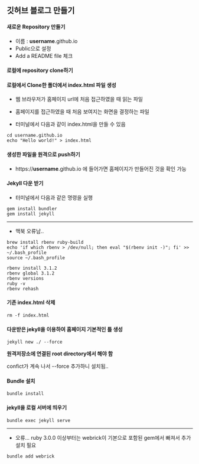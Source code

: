 ## 깃허브 블로그 만들기



#### 새로운 Repository 만들기

- 이름 : **username**.github.io
- Public으로 설정
- Add a README file 체크



#### 로컬에 repository clone하기



#### 로컬에서 Clone한 폴더에서 index.html 파일 생성

- 웹 브라우저가 홈페이지 url에 처음 접근하였을 때 읽는 파일
- 홈페이지를 접근하였을 때 처음 보여지는 화면을 결정하는 파일



- 터미널에서 다음과 같이 index.html을 만들 수 있음

```
cd username.github.io
echo "Hello world!" > index.html
```



#### 생성한 파일을 원격으로 push하기

- https://**username**.github.io 에 들어가면 홈페이지가 만들어진 것을 확인 가능



#### Jekyll 다운 받기

- 터미널에서 다음과 같은 명령을 실행

```
gem install bundler
gem install jekyll
```

-------------------

- 맥북 오류남..

```
brew install rbenv ruby-build
echo 'if which rbenv > /dev/null; then eval "$(rbenv init -)"; fi' >> ~/.bash_profile
source ~/.bash_profile

rbenv install 3.1.2
rbenv global 3.1.2
rbenv versions
ruby -v
rbenv rehash
```



#### 기존 index.html 삭제

```
rm -f index.html
```



#### 다운받은 jekyll을 이용하여 홈페이지 기본적인 틀 생성

```
jekyll new ./ --force
```

**원격저장소에 연결된 root directory에서 해야 함**

confict가 계속 나서 --force 추가하니 설치됨..



#### Bundle 설치

```
bundle install
```



#### jekyll을 로컬 서버에 띄우기

```
bundle exec jekyll serve
```

------

- 오류... ruby 3.0.0 이상부터는 webrick이 기본으로 포함된 gem에서 빠져서 추가 설치 필요

```
bundle add webrick
```

